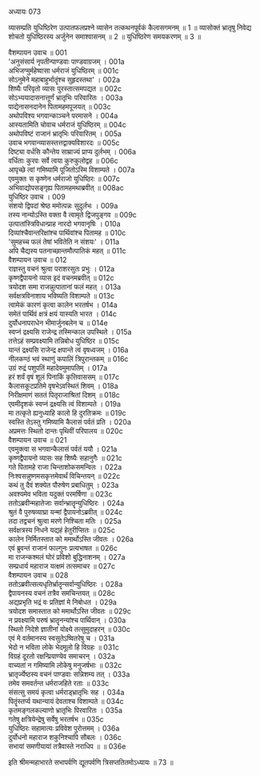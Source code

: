 अध्यायः 073

व्यासम्प्रति युधिष्ठिरेण उत्पातफलप्रश्ने व्यासेन तत्कथनपूर्वकं कैलासगमनम् ॥ 1 ॥ व्यासोक्तं भ्रातृषु निवेद्य शोचतो युधिष्ठिरस्य अर्जुनेन समाश्वासनम् ॥ 2 ॥ युधिष्ठिरेण समयकरणम् ॥ 3 ॥

वैशम्पायन उवाच ॥	001  
\'अनुसंसार्य नृपतीन्पाण्डवाः पाण्डवाग्रजम् ।	001a  
अभिजग्मुर्महेष्वासा धर्मराजं युधिष्ठिरम् ॥	001c  
सोऽनुमेने महाबाहुर्भातॄंश्च सुहृदस्तथा\' ।	002a  
शिष्यैः परिवृतो व्यासः पुरस्तात्समपद्यत ॥	002c  
सोऽभ्ययादासनात्तूर्णं भ्रातृभिः परिवारितः ।	003a  
पाद्येनासनदानेन पितामहमपूजयत् ॥	003c  
अथोपविश्य भगवान्काञ्चने परमासने ।	004a  
आस्यतामिति चोवाच धर्मराजं युधिष्ठिरम् ॥	004c  
अथोपविष्टं राजानं भ्रातृभिः परिवारितम् ।	005a  
उवाच भगवान्व्यासस्तत्तद्वाक्यविशारदः ॥	005c  
दिष्ट्या वर्धसि कौन्तेय साम्राज्यं प्राप्य दुर्लभम् ।	006a  
वर्धिताः कुरवः सर्वे त्वया कुरुकुलोद्वह ॥	006c  
आपृच्छे त्वां गमिष्यामि पूजितोऽस्मि विशाम्पते ।	007a  
एवमुक्तः स कृष्णेन धर्मराजो युधिष्ठिरः ॥	007c  
अभिवाद्योपसङ्गृह्य पितामहमथाब्रवीत् ॥	008ac  
युधिष्ठिर उवाच ।	009  
संशयो द्विपदां श्रेष्ठ ममोत्पन्नः सुदुर्लभः ।	009a  
तस्य नान्योऽस्ति वक्ता वै त्वामृते द्विजपुङ्गव ॥	009c  
उत्पातांस्त्रिविधान्प्राह नारदो भगवानृषिः ।	010a  
दिव्यांश्चैवान्तरिक्षांश्च पार्थिवांश्च पितामह ॥	010c  
\'सुमहच्च फलं तेषां भवितेति न संशयः\' ।	011a  
अपि चैद्यस्य पतनाच्छान्तमौत्पातिकं महत् ॥	011c  
वैशम्पायन उवाच ॥	012  
राज्ञस्तु वचनं श्रुत्वा पराशरसुतः प्रभुः ।	012a  
कृष्णद्वैपायनो व्यास इदं वचनमब्रवीत् ॥	012c  
त्रयोदश समा राजन्नुत्पातानां फलं महत् ।	013a  
सर्वक्षत्रविनाशाय भविष्यति विशाम्पते ॥	013c  
त्वामेकं कारणं कृत्वा कालेन भरतर्षभ ।	014a  
समेतं पार्थिवं क्षत्रं क्षयं यास्यति भारत ।	014c  
दुर्योधनापराधेन भीमार्जुनबलेन च ॥	014e  
स्वप्नं द्रक्ष्यसि राजेन्द्र तस्मिन्काल उपस्थिते ।	015a  
तत्तेऽहं सम्प्रवक्ष्यामि तन्निबोध युधिष्ठिर ॥	015c  
यान्तं द्रक्ष्यसि राजेन्द्र क्षपान्ते त्वं वृषध्वजम् ।	016a  
नीलकण्ठं भवं स्थाणुं कपालिं त्रिपुरान्तकम् ॥	016c  
उग्रं रुद्रं पशुपतिं महादेवमुमापतिम् ।	017a  
हरं शर्वं वृषं शूलं पिनाकिं कृत्तिवाससम् ॥	017c  
कैलासकूटप्रतिमे वृषभेऽवस्थितं शिवम् ।	018a  
निरीक्षमाणं सततं पितृराजाश्रितां दिशम् ॥	018c  
एवमीदृशकं स्वप्नं द्रक्ष्यसि त्वं विशाम्पते ।	019a  
मा तत्कृते ह्यनुध्याहि कालो हि दुरतिक्रमः ॥	019c  
स्वस्ति तेऽस्तु गमिष्यामि कैलासं पर्वतं प्रति ।	020a  
अप्रमत्तः स्थितो दान्तः पृथिवीं परिपालय ॥	020c  
वैशम्पायन उवाच ॥	021  
एवमुक्त्वा स भगवान्कैलासं पर्वतं ययौ ।	021a  
कृष्णद्वैपायनो व्यासः सह शिष्यैः सहानुगैः ॥	021c  
गते पितामहे राजा चिन्ताशोकसमन्वितः ।	022a  
निःश्वसन्नुष्णमसकृत्तमेवार्थं विचिन्तयन् ॥	022c  
कथं तु दैवं शक्येत पौरुषेण प्रबाधितुम् ।	023a  
अवश्यमेव भविता यदुक्तं परमर्षिणा ॥	023c  
ततोऽब्रवीन्महातेजाः सर्वान्भ्रातॄन्युधिष्ठिरः ।	024a  
श्रुतं वै पुरुषव्याघ्रा यन्मां द्वैपायनोऽब्रवीत् ॥	024c  
तदा तद्वचनं श्रुत्वा मरणे निश्चिता मतिः ।	025a  
सर्वक्षत्रस्य निधने यद्यहं हेतुरीप्सितः ॥	025c  
कालेन निर्मितस्तात को ममार्थोऽस्ति जीवतः ।	026a  
एवं ब्रुवन्तं राजानं फाल्गुनः प्रत्यभाषत ॥	026c  
मा राजन्कश्मलं घोरं प्रविशो बुद्धिनाशनम् ।	027a  
सम्प्रधार्य महाराज यत्क्षमं तत्समाचर ॥	027c  
वैशम्पायन उवाच ॥	028  
ततोऽब्रवीत्सत्यधृतिर्भ्रातॄन्सर्वान्युधिष्ठिरः ।	028a  
द्वैपायनस्य वचनं तत्रैव समचिन्तयत् ॥	028c  
अद्यप्रभृति भद्रं वः प्रतिज्ञां मे निबोधत ।	029a  
त्रयोदश समास्तात को ममार्थोऽस्ति जीवतः ॥	029c  
न प्रवक्ष्यामि परुषं भ्रातॄनन्यांश्च पार्थिवान् ।	030a  
स्थितो निदेशे ज्ञातीनां योक्ष्ये तत्सुमुदाहरन् ॥	030c  
एवं मे वर्तमानस्य स्वसुतेऽष्वितरेषु च ।	031a  
भेदो न भविता लोके भेदमूलो हि विग्रहः ॥	031c  
विग्रहं दूरतो रक्षन्प्रियाण्येव समाचरन् ।	032a  
वाच्यतां न गमिष्यामि लोकेषु मनुजर्षभाः ॥	032c  
भ्रातृर्ज्येष्ठस्य वचनं पाण्डवाः सन्निशम्य तत् ।	033a  
तमेव समवर्तन्त धर्मराजहिते रताः ॥	033c  
संसत्सु समयं कृत्वा धर्मराड्भ्रातृभिः सह ।	034a  
पितॄंस्तर्प्य यथान्यायं देवताश्च विशाम्पते ॥	034c  
कृतमङ्गलकल्याणो भ्रातृभिः पिरवारितः ।	035a  
गतेषु क्षत्रियेन्द्रेषु सर्वेषु भरतर्षभ ॥	035c  
युधिष्ठिरः सहामात्यः प्रविवेश पुरोत्तमम् ।	036a  
दुर्योधनो महाराज शकुनिश्चापि सौबलः ।	036c  
सभायां समणीयायां तत्रैवास्ते नराधिप ॥ ॥	036e  

इति श्रीमन्महाभारते सभापर्वणि द्यूतपर्वणि त्रिसप्ततितमोऽध्यायः ॥ 73 ॥
